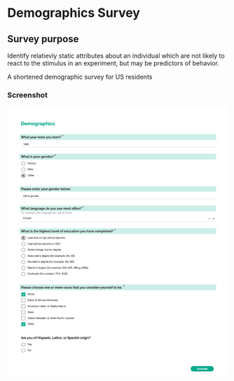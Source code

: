 # Demographics Survey

## Survey purpose

Identify relatievly static attributes about an individual which are not likely to react to the stimulus in an experiment, but may be predictors of behavior.

A shortened demographic survey for US residents

### Screenshot

![Screenshot](screenshot.png)
